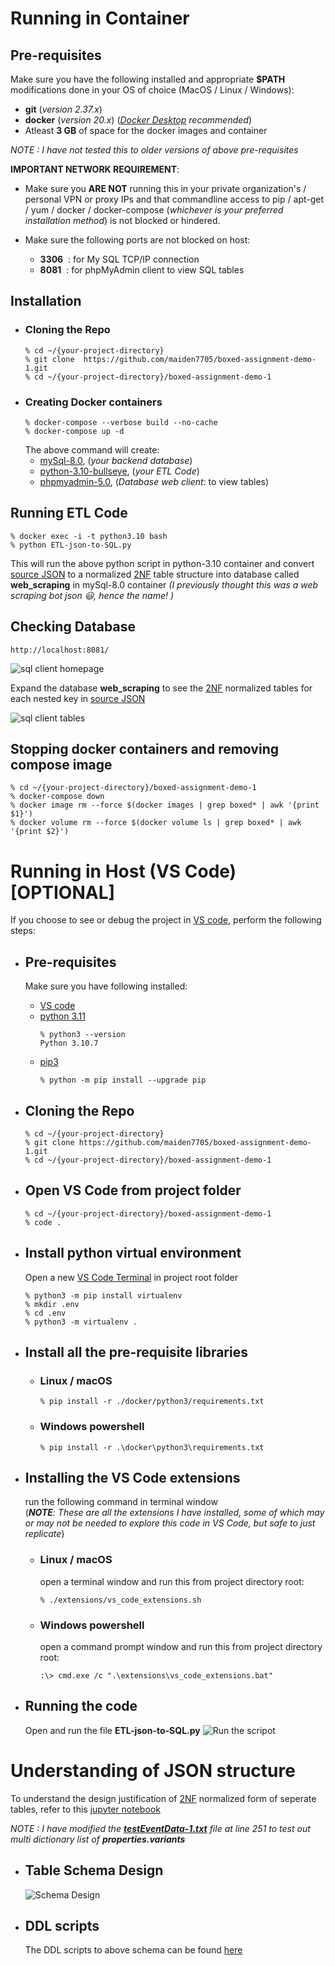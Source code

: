 # Running in Container
## Pre-requisites
Make sure you have the following installed and appropriate **$PATH** modifications done in your OS of choice (MacOS / Linux / Windows):

* **git** (_version 2.37.x_)
* **docker** (_version 20.x_) (_[Docker Desktop](https://www.docker.com/products/docker-desktop/) recommended_)
* Atleast **3 GB** of space for the docker images and container

_NOTE : I have not tested this to older versions of above pre-requisites_

__IMPORTANT NETWORK REQUIREMENT__: 
* Make sure you **ARE NOT** running this in your private organization's / personal VPN or proxy IPs and that commandline access to pip / apt-get / yum / docker / docker-compose (*whichever is your preferred installation method*) is not blocked or hindered.  

* Make sure the following ports are not blocked on host:
    * **3306**&nbsp;&nbsp;: for My SQL TCP/IP connection
    * **8081**&nbsp;&nbsp;: for phpMyAdmin client to view SQL tables

## Installation
* ### Cloning the Repo
    ```console
    % cd ~/{your-project-directory}
    % git clone  https://github.com/maiden7705/boxed-assignment-demo-1.git
    % cd ~/{your-project-directory}/boxed-assignment-demo-1
    ```
* ### Creating Docker containers
    ```console
    % docker-compose --verbose build --no-cache
    % docker-compose up -d
    ```
    The above command will create:
    * [mySql-8.0](https://hub.docker.com/_/mysql), (_your backend database_)
    * [python-3.10-bullseye](https://hub.docker.com/_/python), (_your ETL Code_)
    * [phpmyadmin-5.0](https://hub.docker.com/_/phpmyadmin), (_Database web client_: to view tables)
## Running ETL Code
```console
% docker exec -i -t python3.10 bash
% python ETL-json-to-SQL.py
```
This will run the above python script in python-3.10 container and convert [source JSON](/Requirement/testEventData-1.txt) to a normalized [2NF](https://www.1keydata.com/database-normalization/second-normal-form-2nf.php) table structure into database called **web_scraping** in mySql-8.0 container _(I previously thought this was a web scraping bot json :smiley:, hence the name! )_
## Checking Database
    http://localhost:8081/

![sql client homepage](/documentations/sql_client_homepage.png)

Expand the database **web_scraping** to see the [2NF](https://www.1keydata.com/database-normalization/second-normal-form-2nf.php) normalized tables for each nested key in [source JSON](/Requirement/testEventData-1.txt)

![sql client tables](/documentations/sql_client_checking_tables.png)

## Stopping docker containers and removing compose image
```console
% cd ~/{your-project-directory}/boxed-assignment-demo-1
% docker-compose down
% docker image rm --force $(docker images | grep boxed* | awk '{print $1}')
% docker volume rm --force $(docker volume ls | grep boxed* | awk '{print $2}')
```

# Running in Host (VS Code) [OPTIONAL]
If you choose to see or debug the project in [VS code](https://code.visualstudio.com/), perform the following steps:

* ## Pre-requisites
    Make sure you have following installed:  

    * [VS code](https://code.visualstudio.com/)
    * [python 3.11](https://www.python.org/downloads/)
        ```console
        % python3 --version
        Python 3.10.7
        ```
    * [pip3](https://pypi.org/project/pip/)
        ```console
        % python -m pip install --upgrade pip
        ```

* ## Cloning the Repo
    ```console
    % cd ~/{your-project-directory}
    % git clone https://github.com/maiden7705/boxed-assignment-demo-1.git
    % cd ~/{your-project-directory}/boxed-assignment-demo-1
    ```

* ## Open VS Code from project folder
    ```console
    % cd ~/{your-project-directory}/boxed-assignment-demo-1
    % code .
    ```

* ## Install python virtual environment
    Open a new [VS Code Terminal](https://code.visualstudio.com/docs/terminal/basics) in project root folder
    ```console
    % python3 -m pip install virtualenv
    % mkdir .env
    % cd .env
    % python3 -m virtualenv .
    ```

* ## Install all the pre-requisite libraries
    
    * ### Linux / macOS
        ```console
        % pip install -r ./docker/python3/requirements.txt
        ```
    * ### Windows powershell
        ```console
        % pip install -r .\docker\python3\requirements.txt
        ```

* ## Installing the VS Code extensions
    run the following command in terminal window  
    (_**NOTE**: These are all the extensions I have installed, some of which may or may not be needed to explore this code in VS Code, but safe to just replicate_)
    * ### Linux / macOS
        open a terminal window and run this from project directory root:
        ```console
        % ./extensions/vs_code_extensions.sh
        ```
    * ### Windows powershell
        open a command prompt window and run this from project directory root:
        ```console
        :\> cmd.exe /c ".\extensions\vs_code_extensions.bat"
        ```

* ## Running the code
    Open and run the file **ETL-json-to-SQL.py**
    ![Run the scripot](/documentations/running_the_Script.png)

# Understanding of JSON structure
To understand the design justification of [2NF](https://www.1keydata.com/database-normalization/second-normal-form-2nf.php) normalized form of seperate tables, refer to this [jupyter notebook](/Requirement/understanding_json_structure.ipynb)

_NOTE : I have modified the **[testEventData-1.txt](Requirement/testEventData-1.txt)** file at line 251 to test out multi dictionary list of **properties.variants**_

* ## Table Schema Design
    ![Schema Design](/documentations/Boxed-Demo-DDL-schema.png)

* ## DDL scripts
    The DDL scripts to above schema can be found [here](DDL_scripts.sql)